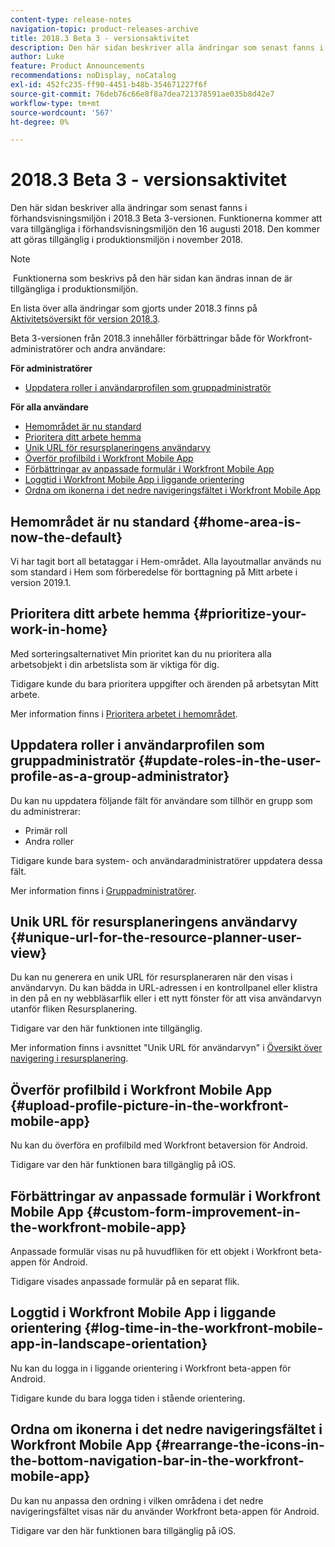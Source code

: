 ```yaml
---
content-type: release-notes
navigation-topic: product-releases-archive
title: 2018.3 Beta 3 - versionsaktivitet
description: Den här sidan beskriver alla ändringar som senast fanns i förhandsvisningsmiljön i 2018.3 Beta 3-versionen. Funktionerna kommer att vara tillgängliga i förhandsvisningsmiljön den 16 augusti 2018. Den kommer att göras tillgänglig i produktionsmiljön i november 2018.
author: Luke
feature: Product Announcements
recommendations: noDisplay, noCatalog
exl-id: 452fc235-ff90-4451-b48b-354671227f6f
source-git-commit: 76deb76c66e8f8a7dea721378591ae035b8d42e7
workflow-type: tm+mt
source-wordcount: '567'
ht-degree: 0%

---
```


# 2018.3 Beta 3 - versionsaktivitet

Den här sidan beskriver alla ändringar som senast fanns i förhandsvisningsmiljön i 2018.3 Beta 3-versionen. Funktionerna kommer att vara tillgängliga i förhandsvisningsmiljön den 16 augusti 2018. Den kommer att göras tillgänglig i produktionsmiljön i november 2018.

>[!NOTE]
>
> Funktionerna som beskrivs på den här sidan kan ändras innan de är tillgängliga i produktionsmiljön.

En lista över alla ändringar som gjorts under 2018.3 finns på  [Aktivitetsöversikt för version 2018.3](../../../../product-announcements/product-releases/quarterly-release-archive/2018.3-release-activity/2018.3-release-activity-overview.md).

Beta 3-versionen från 2018.3 innehåller förbättringar både för Workfront-administratörer och andra användare:

**För administratörer**

* [Uppdatera roller i användarprofilen som gruppadministratör](#update-roles-in-the-user-profile-as-a-group-administrator)

**För alla användare**

* [Hemområdet är nu standard](#home-area-is-now-the-default)
* [Prioritera ditt arbete hemma](#prioritize-your-work-in-home)
* [Unik URL för resursplaneringens användarvy](#unique-url-for-the-resource-planner-user-view)
* [Överför profilbild i Workfront Mobile App](#upload-profile-picture-in-the-workfront-mobile-app) 
* [Förbättringar av anpassade formulär i Workfront Mobile App](#custom-form-improvement-in-the-workfront-mobile-app)
* [Loggtid i Workfront Mobile App i liggande orientering](#log-time-in-the-workfront-mobile-app-in-landscape-orientation)
* [Ordna om ikonerna i det nedre navigeringsfältet i Workfront Mobile App](#rearrange-the-icons-in-the-bottom-navigation-bar-in-the-workfront-mobile-app)

## Hemområdet är nu standard {#home-area-is-now-the-default}

Vi har tagit bort all betataggar i Hem-området. Alla layoutmallar används nu som standard i Hem som förberedelse för borttagning på Mitt arbete i version 2019.1.

## Prioritera ditt arbete hemma {#prioritize-your-work-in-home}

Med sorteringsalternativet Min prioritet kan du nu prioritera alla arbetsobjekt i din arbetslista som är viktiga för dig.

Tidigare kunde du bara prioritera uppgifter och ärenden på arbetsytan Mitt arbete.

Mer information finns i [Prioritera arbetet i hemområdet](../../../../workfront-basics/using-home/using-the-home-area/prioritize-work-in-home.md).

## Uppdatera roller i användarprofilen som gruppadministratör {#update-roles-in-the-user-profile-as-a-group-administrator}

Du kan nu uppdatera följande fält för användare som tillhör en grupp som du administrerar:

* Primär roll
* Andra roller

Tidigare kunde bara system- och användaradministratörer uppdatera dessa fält. 

Mer information finns i [Gruppadministratörer](../../../../administration-and-setup/manage-groups/group-roles/group-administrators.md).

## Unik URL för resursplaneringens användarvy {#unique-url-for-the-resource-planner-user-view}

Du kan nu generera en unik URL för resursplaneraren när den visas i användarvyn. Du kan bädda in URL-adressen i en kontrollpanel eller klistra in den på en ny webbläsarflik eller i ett nytt fönster för att visa användarvyn utanför fliken Resursplanering.

Tidigare var den här funktionen inte tillgänglig.

Mer information finns i avsnittet &quot;Unik URL för användarvyn&quot; i [Översikt över navigering i resursplanering](../../../../resource-mgmt/resource-planning/resource-planner-navigation.md).

## Överför profilbild i Workfront Mobile App  {#upload-profile-picture-in-the-workfront-mobile-app}

Nu kan du överföra en profilbild med Workfront betaversion för Android.

Tidigare var den här funktionen bara tillgänglig på iOS. 

<!--
<p data-mc-conditions="QuicksilverOrClassic.Draft mode">For more information, see .</p>
-->

## Förbättringar av anpassade formulär i Workfront Mobile App {#custom-form-improvement-in-the-workfront-mobile-app}

Anpassade formulär visas nu på huvudfliken för ett objekt i Workfront beta-appen för Android.

Tidigare visades anpassade formulär på en separat flik.

<!--
<p data-mc-conditions="QuicksilverOrClassic.Draft mode">For more information, see the "Editing Custom Forms" section in .</p>
-->

## Loggtid i Workfront Mobile App i liggande orientering {#log-time-in-the-workfront-mobile-app-in-landscape-orientation}

Nu kan du logga in i liggande orientering i Workfront beta-appen för Android.

Tidigare kunde du bara logga tiden i stående orientering.

<!--
<p data-mc-conditions="QuicksilverOrClassic.Draft mode">For more information, see </p>
-->

## Ordna om ikonerna i det nedre navigeringsfältet i Workfront Mobile App {#rearrange-the-icons-in-the-bottom-navigation-bar-in-the-workfront-mobile-app}

Du kan nu anpassa den ordning i vilken områdena i det nedre navigeringsfältet visas när du använder Workfront beta-appen för Android.

Tidigare var den här funktionen bara tillgänglig på iOS.

<!--
<p data-mc-conditions="QuicksilverOrClassic.Draft mode">For more information, see .</p>
-->
